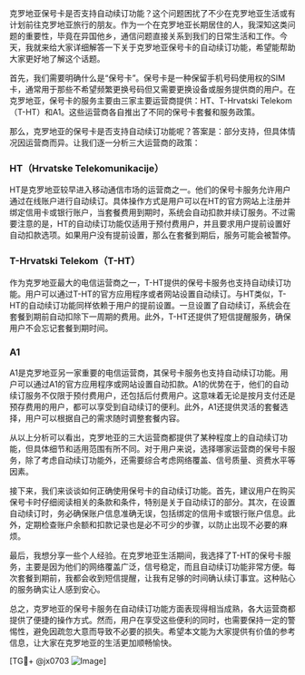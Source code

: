 克罗地亚保号卡是否支持自动续订功能？这个问题困扰了不少在克罗地亚生活或有计划前往克罗地亚旅行的朋友。作为一个在克罗地亚长期居住的人，我深知这类问题的重要性，毕竟在异国他乡，通信问题直接关系到我们的日常生活和工作。今天，我就来给大家详细解答一下关于克罗地亚保号卡的自动续订功能，希望能帮助大家更好地了解这个话题。

首先，我们需要明确什么是“保号卡”。保号卡是一种保留手机号码使用权的SIM卡，通常用于那些不希望频繁更换号码但又需要更换设备或服务提供商的用户。在克罗地亚，保号卡的服务主要由三家主要运营商提供：HT、T-Hrvatski Telekom（T-HT）和A1。这些运营商各自推出了不同的保号卡套餐和服务政策。

那么，克罗地亚的保号卡是否支持自动续订功能呢？答案是：部分支持，但具体情况因运营商而异。让我们逐一分析三大运营商的政策：

### HT（Hrvatske Telekomunikacije）
HT是克罗地亚较早进入移动通信市场的运营商之一。他们的保号卡服务允许用户通过在线账户进行自动续订。具体操作方式是用户可以在HT的官方网站上注册并绑定信用卡或银行账户，当套餐费用到期时，系统会自动扣款并续订服务。不过需要注意的是，HT的自动续订功能仅适用于预付费用户，并且要求用户提前设置好自动扣款选项。如果用户没有提前设置，那么在套餐到期后，服务可能会被暂停。

### T-Hrvatski Telekom（T-HT）
作为克罗地亚最大的电信运营商之一，T-HT提供的保号卡服务也支持自动续订功能。用户可以通过T-HT的官方应用程序或者网站设置自动续订。与HT类似，T-HT的自动续订功能同样依赖于用户的提前设置。一旦设置了自动续订，系统会在套餐到期前自动扣除下一周期的费用。此外，T-HT还提供了短信提醒服务，确保用户不会忘记套餐到期时间。

### A1
A1是克罗地亚另一家重要的电信运营商，其保号卡服务也支持自动续订功能。用户可以通过A1的官方应用程序或网站设置自动扣款。A1的优势在于，他们的自动续订服务不仅限于预付费用户，还包括后付费用户。这意味着无论是按月支付还是预存费用的用户，都可以享受到自动续订的便利。此外，A1还提供灵活的套餐选择，用户可以根据自己的需求随时调整套餐内容。

从以上分析可以看出，克罗地亚的三大运营商都提供了某种程度上的自动续订功能，但具体细节和适用范围有所不同。对于用户来说，选择哪家运营商的保号卡服务，除了考虑自动续订功能外，还需要综合考虑网络覆盖、信号质量、资费水平等因素。

接下来，我们来谈谈如何正确使用保号卡的自动续订功能。首先，建议用户在购买保号卡时仔细阅读相关的条款和条件，特别是关于自动续订的部分。其次，在设置自动续订时，务必确保账户信息准确无误，包括绑定的信用卡或银行账户信息。此外，定期检查账户余额和扣款记录也是必不可少的步骤，以防止出现不必要的麻烦。

最后，我想分享一些个人经验。在克罗地亚生活期间，我选择了T-HT的保号卡服务，主要是因为他们的网络覆盖广泛，信号稳定，而且自动续订功能非常方便。每次套餐到期前，我都会收到短信提醒，让我有足够的时间确认续订事宜。这种贴心的服务确实让人感到安心。

总之，克罗地亚的保号卡服务在自动续订功能方面表现得相当成熟，各大运营商都提供了便捷的操作方式。然而，用户在享受这些便利的同时，也需要保持一定的警惕性，避免因疏忽大意而导致不必要的损失。希望本文能为大家提供有价值的参考信息，让大家在克罗地亚的生活更加顺畅愉快。

[TG💪+ @jx0703 ![Image](https://github.com/user-attachments/assets/dbca1d08-cadb-493c-b0ec-ad6f7a83f270)]